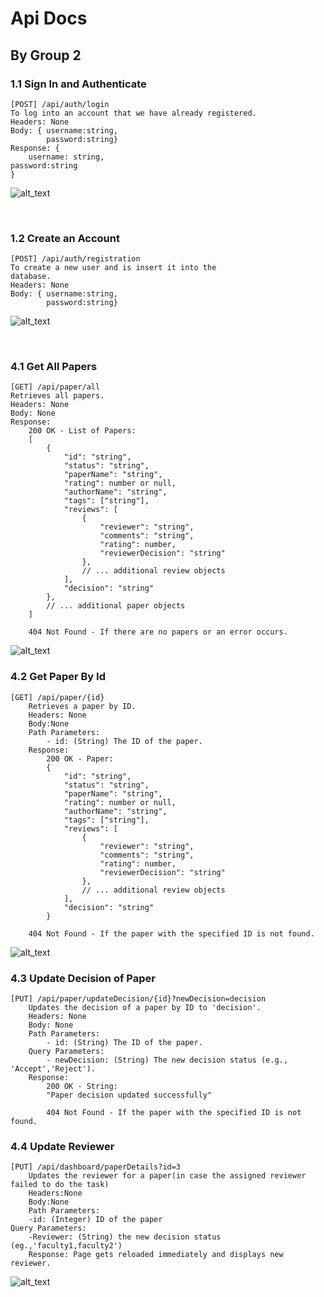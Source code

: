 # Api Docs
## By Group 2


### 1.1 Sign In and Authenticate
    [POST] /api/auth/login
    To log into an account that we have already registered.
    Headers: None
    Body: { username:string,
            password:string}
    Response: {
        username: string,
 	password:string
    }
    

![alt_text](./assets/SignIn.png "image_tooltip")

<br>

### 1.2 Create an Account
    [POST] /api/auth/registration
    To create a new user and is insert it into the 
    database.
    Headers: None
    Body: { username:string,
            password:string}
![alt_text](./assets/Signup.png "image_tooltip")


<br>




    
### 4.1 Get All Papers
    [GET] /api/paper/all
    Retrieves all papers.
    Headers: None
    Body: None
    Response: 
        200 OK - List of Papers:
        [
            {
                "id": "string",
                "status": "string",
                "paperName": "string",
                "rating": number or null,
                "authorName": "string",
                "tags": ["string"],
                "reviews": [
                    {
                        "reviewer": "string",
                        "comments": "string",
                        "rating": number,
                        "reviewerDecision": "string"
                    },
                    // ... additional review objects
                ],
                "decision": "string"
            },
            // ... additional paper objects
        ]

        404 Not Found - If there are no papers or an error occurs.

![alt_text](./assets/getall.png "image_tooltip")

### 4.2 Get Paper By Id

    [GET] /api/paper/{id}
        Retrieves a paper by ID.
        Headers: None
        Body:None
        Path Parameters:
            - id: (String) The ID of the paper.
        Response:
            200 OK - Paper:
            {
                "id": "string",
                "status": "string",
                "paperName": "string",
                "rating": number or null,
                "authorName": "string",
                "tags": ["string"],
                "reviews": [
                    {
                        "reviewer": "string",
                        "comments": "string",
                        "rating": number,
                        "reviewerDecision": "string"
                    },
                    // ... additional review objects
                ],
                "decision": "string"
            }

        404 Not Found - If the paper with the specified ID is not found.
        
![alt_text](./assets/getbyid.png "image_tooltip")

### 4.3 Update Decision of Paper
    [PUT] /api/paper/updateDecision/{id}?newDecision=decision
        Updates the decision of a paper by ID to 'decision'.
        Headers: None
        Body: None
        Path Parameters:
            - id: (String) The ID of the paper.
        Query Parameters:
            - newDecision: (String) The new decision status (e.g., 'Accept','Reject').
        Response:
            200 OK - String:
            "Paper decision updated successfully"
    
            404 Not Found - If the paper with the specified ID is not found.

### 4.4 Update Reviewer
    [PUT] /api/dashboard/paperDetails?id=3
    	Updates the reviewer for a paper(in case the assigned reviewer failed to do the task)
     	Headers:None
      	Body:None
       	Path Parameters:
		-id: (Integer) ID of the paper
  	Query Parameters:
   		-Reviewer: (String) the new decision status (eg.,'faculty1,faculty2')
     	Response: Page gets reloaded immediately and displays new reviewer.
            
![alt_text](./assets/updatedecision.png "image_tooltip")


